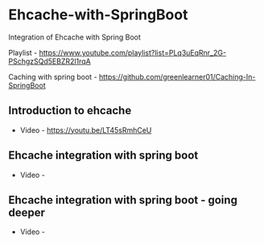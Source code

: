 # Ehcache-with-SpringBoot
 Integration of Ehcache with Spring Boot
 
 Playlist - https://www.youtube.com/playlist?list=PLq3uEqRnr_2G-PSchgzSQd5EBZR2l1rqA
 
 Caching with spring boot - https://github.com/greenlearner01/Caching-In-SpringBoot
 
 ## Introduction to ehcache
 
 * Video - https://youtu.be/LT45sRmhCeU


 ## Ehcache integration with spring boot
 
 * Video - 
 
 ## Ehcache integration with spring boot - going deeper
 
 * Video - 
